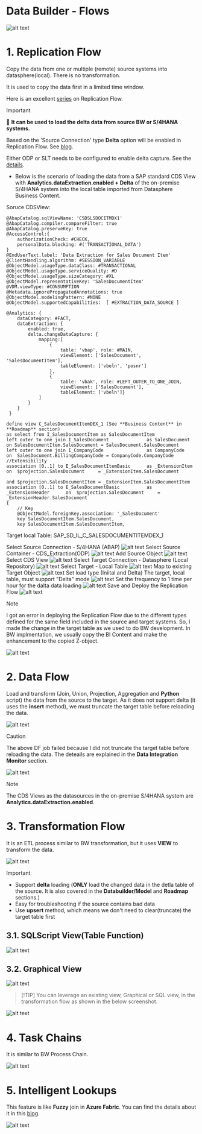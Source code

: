 #  Data Builder - Flows

![alt text](/DataBuilder/images/Flows.png?raw=true)

# 1. Replication Flow 

Copy the data from one or multiple (remote) source systems into datasphere(local). There is no transformation.

It is used to copy the data first in a limited time window.

Here is an excellent [series](https://community.sap.com/t5/technology-blogs-by-sap/replication-flow-blog-series-part-1-overview/ba-p/13581472) on Replication Flow.

> [!IMPORTANT] 
>🚩  **It can be used to load the delta data from source BW or S/4HANA systems.**
>
> Based on the 'Source Connection' type **Delta** option will be enabled in Replication Flow. See [blog](https://community.sap.com/t5/technology-blogs-by-members/sap-datasphere-replication-flow-delta-functionality/ba-p/13927903).
>
> Either ODP or SLT needs to be configured to enable delta capture. See the [details](https://github.com/SAP-samples/teched2022-DA281/blob/main/exercises/dd3/README.md).

- Below is the scenario of loading the data from a SAP standard CDS View with **Analytics.dataExtraction.enabled + Delta** of the on-premise S/4HANA system into the local table imported from Datasphere Business Content. 

Soruce CDSView:

```
@AbapCatalog.sqlViewName: 'CSDSLSDOCITMDX1'
@AbapCatalog.compiler.compareFilter: true
@AbapCatalog.preserveKey: true
@AccessControl:{
    authorizationCheck: #CHECK,
    personalData.blocking: #('TRANSACTIONAL_DATA')
}
@EndUserText.label: 'Data Extraction for Sales Document Item'
@ClientHandling.algorithm: #SESSION_VARIABLE
@ObjectModel.usageType.dataClass: #TRANSACTIONAL
@ObjectModel.usageType.serviceQuality: #D
@ObjectModel.usageType.sizeCategory: #XL
@ObjectModel.representativeKey: 'SalesDocumentItem'
@VDM.viewType: #CONSUMPTION
@Metadata.ignorePropagatedAnnotations: true
@ObjectModel.modelingPattern: #NONE
@ObjectModel.supportedCapabilities:  [ #EXTRACTION_DATA_SOURCE ]

@Analytics: {
    dataCategory: #FACT,
    dataExtraction: {
        enabled: true,
        delta.changeDataCapture: {
            mapping:[
                {
                    table: 'vbap', role: #MAIN,
                    viewElement: ['SalesDocument', 'SalesDocumentItem'],
                    tableElement: ['vbeln', 'posnr']
                },
                {
                    table: 'vbak', role: #LEFT_OUTER_TO_ONE_JOIN,
                    viewElement: ['SalesDocument'],
                    tableElement: ['vbeln']}
            ]
        }
    }
 }

define view C_SalesDocumentItemDEX_1 (See **Business Content** in **Roadmap** section)
as select from I_SalesDocumentItem as SalesDocumentItem
left outer to one join I_SalesDocument              as SalesDocument          on SalesDocumentItem.SalesDocument = SalesDocument.SalesDocument
left outer to one join I_CompanyCode                as CompanyCode            on  SalesDocument.BillingCompanyCode = CompanyCode.CompanyCode
//Extensibility
association [0..1] to E_SalesDocumentItemBasic      as _ExtensionItem         on  $projection.SalesDocument     = _ExtensionItem.SalesDocument
                                                                              and $projection.SalesDocumentItem = _ExtensionItem.SalesDocumentItem
association [0..1] to E_SalesDocumentBasic          as  _ExtensionHeader      on  $projection.SalesDocument     = _ExtensionHeader.SalesDocument
{
    // Key
    @ObjectModel.foreignKey.association: '_SalesDocument'
    key SalesDocumentItem.SalesDocument,
    key SalesDocumentItem.SalesDocumentItem,
```
    
Target local Table: SAP_SD_IL_C_SALESDOCUMENTITEMDEX_1 

Select Source Connection - S/4HANA (ABAP)
![alt text](/DataBuilder/images/RF1.png?raw=true)
Select Source Container - CDS_Extraction(ODP)
![alt text](/DataBuilder/images/RF2.png?raw=true)
Add Source Object
![alt text](/DataBuilder/images/RF3.png?raw=true)
Select CDS View
![alt text](/DataBuilder/images/RF4.png?raw=true)
Select Target Connection - Datasphere (Local Repository)
![alt text](/DataBuilder/images/RF5.png?raw=true)
Select Target - Local Table
![alt text](/DataBuilder/images/RF6.png?raw=true)
Map to existing Target Object
![alt text](/DataBuilder/images/RF7.png?raw=true)
Set load type (Iniital and Delta) The target, local table, must support "Delta" mode
![alt text](/DataBuilder/images/RF8.png?raw=true)
Set the frequency to 1 time per hour for the dalta data loading
![alt text](/DataBuilder/images/RF9.png?raw=true)
Save and Deploy the Replication Flow 
![alt text](/DataBuilder/images/Deploy_Error.png?raw=true)
> [!Note] 
> I got an error in deploying the Replication Flow due to the different types defined for the same field included in the source and target systems. So, I made the change in the target table as we used to do BW development. In BW implmentation, we usually copy the BI Content and make the enhancement to the copied Z-object.

![alt text](/DataBuilder/images/Flow_DF.png?raw=true)


# 2. Data Flow 

Load and transform (Join, Union, Projection, Aggregation and **Python** script) the data from the source to the target. As it does not support delta (it uses the **insert** method), we must truncate the target table before reloading the data.

![alt text](/DataBuilder/images/Flow_DF.png?raw=true)

> [!CAUTION]
> The above DF job failed because I did not truncate the target table before reloading the data. The deteails are explained in the **Data Integration Monitor** section.

![alt text](/DataBuilder/images/DF_CDS.png?raw=true)
> [!Note]
> The CDS Views as the datasources in the on-premise S/4HANA system are **Analytics.dataExtraction.enabled**.
 
# 3. Transformation Flow 

It is an ETL process similar to BW transformation, but it uses **VIEW** to transform the data.

![alt text](/DataBuilder/images/Flow_TF1.png?raw=true)

> [!IMPORTANT] 
> - Support **delta** loading (**ONLY** load the changed data in the detla table of the source. It is also covered in the **Databuilder/Model** and **Roadmap** sections.)  
> - Easy for troubleshooting if the source contains bad data
> - Use **upsert** method, which means we don't need to clear(truncate) the target table first

## 3.1. SQLScript View(Table Function)

![alt text](/DataBuilder/images/Flow_TF2.png?raw=true)

## 3.2. Graphical View

![alt text](/DataBuilder/images/Flow_GV1.png?raw=true)
>  [!TIP]
> You can leverage an existing view, Graphical or SQL view, in the transformation flow as shown in the below screenshot.

![alt text](/DataBuilder/images/Flow_GV2.png?raw=true)

# 4. Task Chains

It is similar to BW Process Chain. 

![alt text](/DataBuilder/images/Flow_TaskChains.png?raw=true)

# 5. Intelligent Lookups

This feature is like **Fuzzy** join in **Azure Fabric**. You can find the details about it in this [blog]( https://community.sap.com/t5/technology-blogs-by-sap/sap-datasphere-intelligent-lookup-series-what-is-a-fuzzy-match-and-why/ba-p/13558732).

![alt text](/DataBuilder/images/Flow_InetLookups.png?raw=true)


